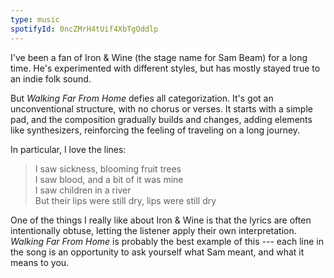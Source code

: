 ```yaml
---
type: music
spotifyId: 0ncZMrH4tUif4XbTgOddlp
---
```


I've been a fan of Iron & Wine (the stage name for Sam Beam) for a long time. He's experimented with different styles, but has mostly stayed true to an indie folk sound.

But _Walking Far From Home_ defies all categorization. It's got an unconventional structure, with no chorus or verses. It starts with a simple pad, and the composition gradually builds and changes, adding elements like synthesizers, reinforcing the feeling of traveling on a long journey.

In particular, I love the lines:

> I saw sickness, blooming fruit trees  
> I saw blood, and a bit of it was mine  
> I saw children in a river  
> But their lips were still dry, lips were still dry

One of the things I really like about Iron & Wine is that the lyrics are often intentionally obtuse, letting the listener apply their own interpretation. _Walking Far From Home_ is probably the best example of this --- each line in the song is an opportunity to ask yourself what Sam meant, and what it means to you.
